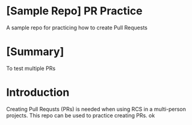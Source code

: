 # [Sample Repo] PR Practice
A sample repo for practicing how to create Pull Requests

# [Summary]
To test multiple PRs

# Introduction
Creating Pull Requsts (PRs) is needed when using RCS in a multi-person projects.
This repo can be used to practice creating PRs.
ok